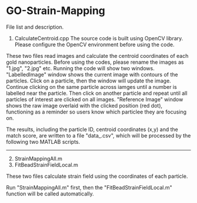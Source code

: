 # GO-Strain-Mapping

File list and description.

1. CalculateCentroid.cpp 
The source code is built using OpenCV library. Please configure the OpenCV environment before using the code.

These two files read images and calculate the centroid coordinates of each gold nanoparticles. Before using the codes, please rename the images as "1.jpg", "2.jpg" etc. Running the code will show two windows. "LabelledImage" window shows the current image with contours of the particles. Click on a particle, then the window will update the image. Continue clicking on the same particle across iamges until a number is labelled near the particle. Then click on another particle and repeat until all particles of interest are clicked on all images. "Reference Image" window shows the raw image overlaid with the clicked position (red dot), functioning as a reminder so users know which particlee they are focusing on.

The results, including the particle ID, centroid coordinates (x,y) and the match score, are written to a file "data_.csv", which will be processed by the following two MATLAB scripts.

------------------------------
2. StrainMappingAll.m
3. FitBeadStrainFieldLocal.m

These two files calculate strain field using the coordinates of each particle. 

Run "StrainMappingAll.m" first, then the "FitBeadStrainFieldLocal.m" function will be called automatically.
